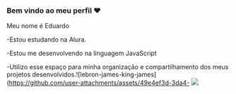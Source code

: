 ### Bem vindo ao meu perfil :heart:

Meu nome é Eduardo

-Estou estudando na Alura.

-Estou me desenvolvendo na linguagem JavaScript

-Utilizo esse espaço para minha organização e compartilhamento dos meus projetos desenvolvidos.![lebron-james-king-james](https://github.com/user-attachments/assets/49e4ef3d-3da4-
![](4fb3-b4e3-f6d38a056591)
